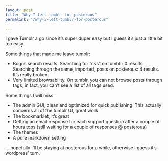 ```yaml
---
layout: post
title: "Why I left tumblr for posterous"
permalink: "/why-i-left-tumblr-for-posterous"

---
```


I gave Tumblr a go since it’s super duper easy but I guess it’s just a little bit too easy.

Some things that made me leave tumblr:
<ul>
	<li>Bogus search results. Searching for “css” on tumblr: 0 results. Searching through the same, imported, posts on posterous: 4 results. It’s really broken.</li>
	<li>Very limited browsability. On tumblr, you can not browse posts through tags, in fact, you can’t see a list of all tags used.</li>
</ul>
Some things I will miss:
<ul>
	<li>The admin GUI, clean and optimized for quick publishing. This actually concerns all of the tumblr UI, great work</li>
	<li>The bookmarklet, it’s great</li>
	<li>Getting an email response for each support question after a couple of hours tops (still waiting for a couple of responses @ posterous)</li>
	<li>The themes</li>
	<li>A pure markdown setting</li>
</ul>
… hopefully I’ll be staying at posterous for a while, otherwise I guess it’s wordpress' turn.
